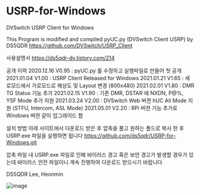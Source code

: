 # USRP-for-Windows
DVSwitch USRP Client for Windows

This Program is modified and compiled pyUC.py (DVSwitch Client USRP) by DS5QDR 
https://github.com/DVSwitch/USRP_Client


사용설명서
https://ds5qdr-dv.tistory.com/214


공개 이력
2020.12.16 V0.95 : pyUC.py 를 수정하고 실행파일로 만들어 첫 공개
2021.01.04 V1.00 : USRP Client Released for Windows
2021.01.21 V1.65 : 세로모드에서 가로모드로 해상도 및 Layout 변경 (800x480)
2021.02.01 V1.80 : DMR TG Status 기능 추가
2021.02.15 V1.90 : 기존 DMR, DSTAR 에 NXDN, P@%, YSF Mode 추가 지원
2021.03.24 V2.00 : DVSwitch Web 버젼 hUC All Mode 지원 (STFU, Intercom, ASL Mode) 
2021.05.01 V2.20 : RPi 버젼 기능 추가로 Windows 버젼 같이 업그레이드 함


설치 방법
아래 사이트에서 다운로드 받은 후 압축을 풀고
원하는 폴드로 복사 한 후
USRP.exe 파일을 실행하면 됩니다
https://github.com/ds5qdr/USRP-for-Windows.git
 

압축 파일 내 USRP.exe 파일로 인해 바이러스 경고 혹은 보안 경고가 발생할 경우가 있는데 
바이러스 안전 파일이니 계속 진행하여 다운로드 받으시기 바랍니다


DS5QDR Lee, Heonmin

![image](https://user-images.githubusercontent.com/64110724/117847601-75cf1200-b2bd-11eb-879e-765f00075485.png)
